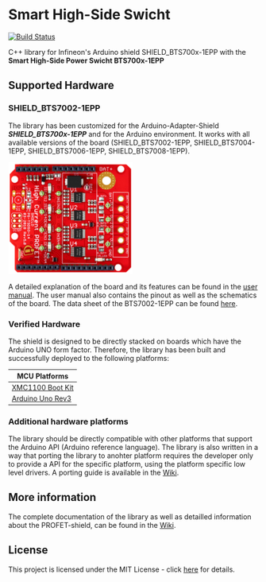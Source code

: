 # Smart High-Side Swicht

[![Build Status](https://travis-ci.com/Infineon/high-side-switch.svg?branch=master)](https://travis-ci.com/github/Infineon/high-side-switch)

C++ library for Infineon's Arduino shield SHIELD_BTS700x-1EPP with the **Smart High-Side Power Swicht BTS700x-1EPP**

## Supported Hardware

### SHIELD_BTS7002-1EPP
The library has been customized for the Arduino-Adapter-Shield ***SHIELD_BTS700x-1EPP*** and for the Arduino environment. It works with all available versions of the board (SHIELD_BTS7002-1EPP, SHIELD_BTS7004-1EPP, SHIELD_BTS7006-1EPP, SHIELD_BTS7008-1EPP).

<img src="docs/img/Profet+2.png" width="250px">

A detailed explanation of the board and its features can be found in the [user manual](https://www.infineon.com/dgdl/Infineon-PROFET+2_12V_Arduino_Shield-UserManual-v01_00-EN.pdf?fileId=5546d4626df6ee62016dfe3f1eff118b). The user manual also contains the pinout as well as the schematics of the board. The data sheet of the BTS7002-1EPP can be found [here](https://www.infineon.com/dgdl/Infineon-BTS7002-1EPP-DataSheet-v01_04-EN.pdf?fileId=5546d4626eab8fbf016ead699aef00b3).

### Verified Hardware
The shield is designed to be directly stacked on boards which have the Arduino UNO form factor.
Therefore, the library has been built and successfully deployed to the following platforms:

MCU Platforms |
---           |
[XMC1100 Boot Kit](https://www.infineon.com/cms/en/product/evaluation-boards/kit_xmc11_boot_001/#ispnTab1) |
[Arduino Uno Rev3](https://store.arduino.cc/arduino-uno-rev3) |

### Additional hardware platforms
The library should be directly compatible with other platforms that support the Arduino API (Arduino reference language). The library is also written in a way that porting the library to anohter platform requires the developer only to provide a API for the specific platform, using the platform specific low level drivers. A porting guide is available in the [Wiki]().

## More information
The complete documentation of the library as well as detailled information about the PROFET-shield, can be found in the [Wiki]().

## License
This project is licensed under the MIT License - click [here](https://github.com/Infineon/high-side-switch/blob/master/LICENSE) for details.


